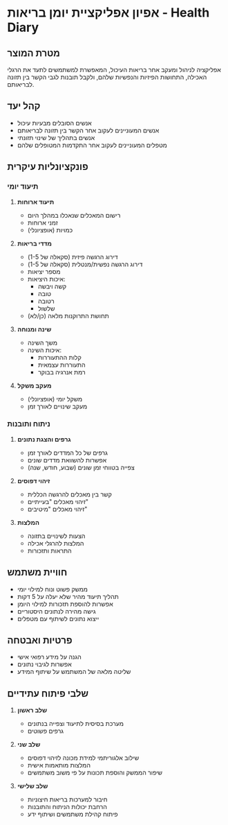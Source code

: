 # אפיון אפליקציית יומן בריאות - Health Diary

## מטרת המוצר
אפליקציה לניהול ומעקב אחר בריאות העיכול, המאפשרת למשתמשים לתעד את הרגלי האכילה, התחושות הפיזיות והנפשיות שלהם, ולקבל תובנות לגבי הקשר בין תזונה לבריאותם.

## קהל יעד
- אנשים הסובלים מבעיות עיכול
- אנשים המעוניינים לעקוב אחר הקשר בין תזונה לבריאותם
- אנשים בתהליך של שינוי תזונתי
- מטפלים המעוניינים לעקוב אחר התקדמות המטופלים שלהם

## פונקציונליות עיקרית

### תיעוד יומי
1. **תיעוד ארוחות**
   - רישום המאכלים שנאכלו במהלך היום
   - זמני ארוחות
   - כמויות (אופציונלי)

2. **מדדי בריאות**
   - דירוג הרגשה פיזית (סקאלה של 1-5)
   - דירוג הרגשה נפשית/מנטלית (סקאלה של 1-5)
   - מספר יציאות
   - איכות היציאות:
     * קשה ויבשה
     * טובה
     * רטובה
     * שלשול
   - תחושת התרוקנות מלאה (כן/לא)

3. **שינה ומנוחה**
   - משך השינה
   - איכות השינה:
     * קלות ההתעוררות
     * התעוררות עצמאית
     * רמת אנרגיה בבוקר

4. **מעקב משקל**
   - משקל יומי (אופציונלי)
   - מעקב שינויים לאורך זמן

### ניתוח ותובנות
1. **גרפים והצגת נתונים**
   - גרפים של כל המדדים לאורך זמן
   - אפשרות להשוואת מדדים שונים
   - צפייה בטווחי זמן שונים (שבוע, חודש, שנה)

2. **זיהוי דפוסים**
   - קשר בין מאכלים להרגשה הכללית
   - זיהוי מאכלים "בעייתיים"
   - זיהוי מאכלים "מיטיבים"

3. **המלצות**
   - הצעות לשינויים בתזונה
   - המלצות להרגלי אכילה
   - התראות ותזכורות

## חוויית משתמש
- ממשק פשוט ונוח למילוי יומי
- תהליך תיעוד מהיר שלא יעלה על 5 דקות
- אפשרות להוספת תזכורות למילוי היומן
- גישה מהירה לנתונים היסטוריים
- ייצוא נתונים לשיתוף עם מטפלים

## פרטיות ואבטחה
- הגנה על מידע רפואי אישי
- אפשרות לגיבוי נתונים
- שליטה מלאה של המשתמש על שיתוף המידע

## שלבי פיתוח עתידיים
1. **שלב ראשון**
   - מערכת בסיסית לתיעוד וצפייה בנתונים
   - גרפים פשוטים

2. **שלב שני**
   - שילוב אלגוריתמי למידת מכונה לזיהוי דפוסים
   - המלצות מותאמות אישית
   - שיפור הממשק והוספת תכונות על פי משוב משתמשים

3. **שלב שלישי**
   - חיבור למערכות בריאות חיצוניות
   - הרחבת יכולות הניתוח והתובנות
   - פיתוח קהילת משתמשים ושיתוף ידע 